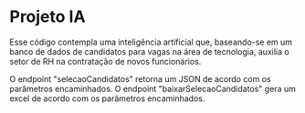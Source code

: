 # Projeto IA 
Esse código contempla uma inteligência artificial que, baseando-se em um banco de dados de candidatos para vagas na área de tecnologia, auxilia o setor de RH na contratação de novos funcionários.

O endpoint "selecaoCandidatos" retorna um JSON de acordo com os parâmetros encaminhados.
O endpoint "baixarSelecaoCandidatos" gera um excel de acordo com os parâmetros encaminhados.
